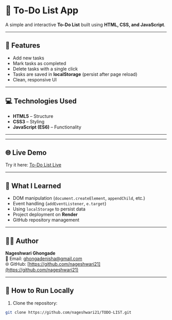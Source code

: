 # 📝 To-Do List App

A simple and interactive **To-Do List** built using **HTML, CSS, and JavaScript**.

---

## 🚀 Features
- Add new tasks
- Mark tasks as completed
- Delete tasks with a single click
- Tasks are saved in **localStorage** (persist after page reload)
- Clean, responsive UI

---

## 💻 Technologies Used
- **HTML5** – Structure
- **CSS3** – Styling
- **JavaScript (ES6)** – Functionality

---


---

## 🌐 Live Demo
Try it here: [To-Do List Live](https://todo-list-68ws.onrender.com)

---

## 🧠 What I Learned
- DOM manipulation (`document.createElement`, `appendChild`, etc.)
- Event handling (`addEventListener`, `e.target`)
- Using `localStorage` to persist data
- Project deployment on **Render**
- GitHub repository management

---

## 👩‍💻 Author
**Nageshwari Ghongade**  
📧 Email: ghongadenisha@gmail.com  
🌐 GitHub: [https://github.com/nageshwari21](https://github.com/nageshwari21)  


---

## 📝 How to Run Locally
1. Clone the repository:
```bash
git clone https://github.com/nageshwari21/TODO-LIST.git

